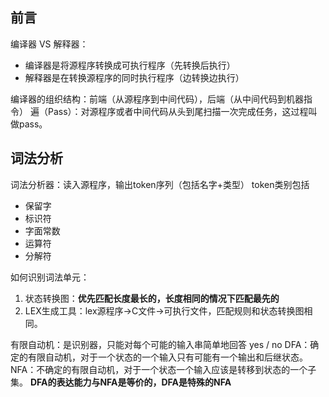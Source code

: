 ## 前言
编译器 VS 解释器：
- 编译器是将源程序转换成可执行程序（先转换后执行）
- 解释器是在转换源程序的同时执行程序（边转换边执行）

编译器的组织结构：前端（从源程序到中间代码），后端（从中间代码到机器指令）
遍（Pass）：对源程序或者中间代码从头到尾扫描一次完成任务，这过程叫做pass。

## 词法分析
词法分析器：读入源程序，输出token序列（包括名字+类型）
token类别包括
- 保留字
- 标识符
- 字面常数
- 运算符
- 分解符

如何识别词法单元：
1. 状态转换图：**优先匹配长度最长的，长度相同的情况下匹配最先的**
2. LEX生成工具：lex源程序->C文件->可执行文件，匹配规则和状态转换图相同。

有限自动机：是识别器，只能对每个可能的输入串简单地回答 yes / no
DFA：确定的有限自动机，对于一个状态的一个输入只有可能有一个输出和后继状态。
NFA：不确定的有限自动机，对于一个状态一个输入应该是转移到状态的一个子集。
**DFA的表达能力与NFA是等价的，DFA是特殊的NFA**